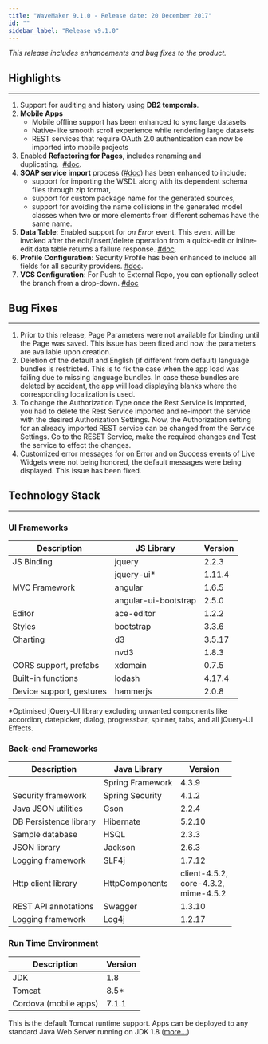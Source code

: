```yaml
---
title: "WaveMaker 9.1.0 - Release date: 20 December 2017"
id: ""
sidebar_label: "Release v9.1.0"
---
```

*This release includes enhancements and bug fixes to the product.*

## Highlights
---
1.  Support for auditing and history using **DB2 temporals**.
2.  **Mobile Apps**
    *   Mobile offline support has been enhanced to sync large datasets
    *   Native-like smooth scroll experience while rendering large datasets
    *   REST services that require OAuth 2.0 authentication can now be imported into mobile projects
3.  Enabled **Refactoring for Pages**, includes renaming and duplicating.  [#doc](/learn/app-development/ui-design/page-creation/#page-operations).
4.  **SOAP service import** process ([#doc](/learn/app-development/services/web-services/working-with-soap-services/#SOAP-service-setup)) has been enhanced to include:
    *   support for importing the WSDL along with its dependent schema files through zip format,
    *   support for custom package name for the generated sources,
    *   support for avoiding the name collisions in the generated model classes when two or more elements from different schemas have the same name.
5.  **Data Table**: Enabled support for _on Error_ event. This event will be invoked after the edit/insert/delete operation from a quick-edit or inline-edit data table returns a failure response. [#doc](/learn/app-development/widgets/datalive/datatable/datatable-events-methods/#events).
6.  **Profile Configuration**: Security Profile has been enhanced to include all fields for all security providers. [#doc](/learn/app-development/deployment/configuration-profiles/#deploy-profile).
7.  **VCS Configuration**: For Push to External Repo, you can optionally select the branch from a drop-down. [#doc](/learn/app-development/dev-integration/developer-collaboration/#push-to-external-repo)

## Bug Fixes
---
1. Prior to this release, Page Parameters were not available for binding until the Page was saved. This issue has been fixed and now the parameters are available upon creation.
2. Deletion of the default and English (if different from default) language bundles is restricted. This is to fix the case when the app load was failing due to missing language bundles. In case these bundles are deleted by accident, the app will load displaying blanks where the corresponding localization is used.
3. To change the Authorization Type once the Rest Service is imported, you had to delete the Rest Service imported and re-import the service with the desired Authorization Settings. Now, the Authorization setting for an already imported REST service can be changed from the Service Settings. Go to the RESET Service, make the required changes and Test the service to effect the changes.
4. Customized error messages for on Error and on Success events of Live Widgets were not being honored, the default messages were being displayed. This issue has been fixed.

## Technology Stack
---
### UI Frameworks

| Description | JS Library | Version |
| --- | --- | --- |
| JS Binding | jquery | 2.2.3 |
|  | jquery-ui* | 1.11.4 |
| MVC Framework | angular | 1.6.5 |
|  | angular-ui-bootstrap | 2.5.0 |
| Editor | ace-editor | 1.2.2 |
| Styles | bootstrap | 3.3.6 |
| Charting | d3 | 3.5.17 |
|  | nvd3 | 1.8.3 |
| CORS support, prefabs | xdomain | 0.7.5 |
| Built-in functions | lodash | 4.17.4 |
| Device support, gestures | hammerjs | 2.0.8 |

*Optimised jQuery-UI library excluding unwanted components like accordion, datepicker, dialog, progressbar, spinner, tabs, and all jQuery-UI Effects.

### Back-end Frameworks

| Description | Java Library | Version |
| --- | --- | --- |
|  | Spring Framework | 4.3.9 |
| Security framework | Spring Security | 4.1.2 |
| Java JSON utilities | Gson | 2.2.4 |
| DB Persistence library | Hibernate | 5.2.10 |
| Sample database | HSQL | 2.3.3 |
| JSON library | Jackson | 2.6.3 |
| Logging framework | SLF4j | 1.7.12 |
| Http client library | HttpComponents | client-4.5.2, <br> core-4.3.2, <br> mime-4.5.2 |
| REST API annotations | Swagger | 1.3.10 |
| Logging framework | Log4j | 1.2.17 |

### Run Time Environment

| Description | Version |
| --- | --- |
| JDK | 1.8 |
| Tomcat | 8.5* |
| Cordova (mobile apps) |7.1.1 |

This is the default Tomcat runtime support. Apps can be deployed to any standard Java Web Server running on JDK 1.8 ([more...](/learn/app-development/deployment/deployment-web-server/))